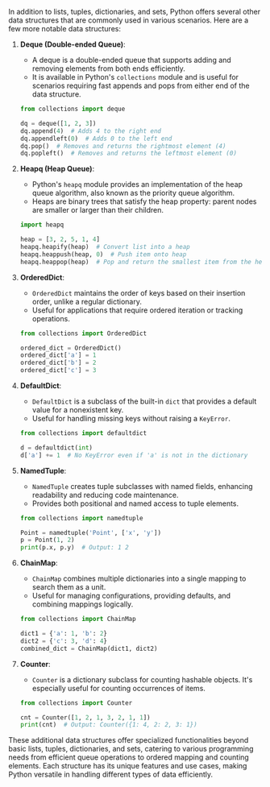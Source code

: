In addition to lists, tuples, dictionaries, and sets, Python offers several other data structures that are commonly used in various scenarios. Here are a few more notable data structures:

1. **Deque (Double-ended Queue)**:
   - A deque is a double-ended queue that supports adding and removing elements from both ends efficiently.
   - It is available in Python's `collections` module and is useful for scenarios requiring fast appends and pops from either end of the data structure.

   ```python
   from collections import deque

   dq = deque([1, 2, 3])
   dq.append(4)  # Adds 4 to the right end
   dq.appendleft(0)  # Adds 0 to the left end
   dq.pop()  # Removes and returns the rightmost element (4)
   dq.popleft()  # Removes and returns the leftmost element (0)
   ```

2. **Heapq (Heap Queue)**:
   - Python's `heapq` module provides an implementation of the heap queue algorithm, also known as the priority queue algorithm.
   - Heaps are binary trees that satisfy the heap property: parent nodes are smaller or larger than their children.

   ```python
   import heapq

   heap = [3, 2, 5, 1, 4]
   heapq.heapify(heap)  # Convert list into a heap
   heapq.heappush(heap, 0)  # Push item onto heap
   heapq.heappop(heap)  # Pop and return the smallest item from the heap
   ```

3. **OrderedDict**:
   - `OrderedDict` maintains the order of keys based on their insertion order, unlike a regular dictionary.
   - Useful for applications that require ordered iteration or tracking operations.

   ```python
   from collections import OrderedDict

   ordered_dict = OrderedDict()
   ordered_dict['a'] = 1
   ordered_dict['b'] = 2
   ordered_dict['c'] = 3
   ```

4. **DefaultDict**:
   - `DefaultDict` is a subclass of the built-in `dict` that provides a default value for a nonexistent key.
   - Useful for handling missing keys without raising a `KeyError`.

   ```python
   from collections import defaultdict

   d = defaultdict(int)
   d['a'] += 1  # No KeyError even if 'a' is not in the dictionary
   ```

5. **NamedTuple**:
   - `NamedTuple` creates tuple subclasses with named fields, enhancing readability and reducing code maintenance.
   - Provides both positional and named access to tuple elements.

   ```python
   from collections import namedtuple

   Point = namedtuple('Point', ['x', 'y'])
   p = Point(1, 2)
   print(p.x, p.y)  # Output: 1 2
   ```

6. **ChainMap**:
   - `ChainMap` combines multiple dictionaries into a single mapping to search them as a unit.
   - Useful for managing configurations, providing defaults, and combining mappings logically.

   ```python
   from collections import ChainMap

   dict1 = {'a': 1, 'b': 2}
   dict2 = {'c': 3, 'd': 4}
   combined_dict = ChainMap(dict1, dict2)
   ```

7. **Counter**:
   - `Counter` is a dictionary subclass for counting hashable objects. It's especially useful for counting occurrences of items.

   ```python
   from collections import Counter

   cnt = Counter([1, 2, 1, 3, 2, 1, 1])
   print(cnt)  # Output: Counter({1: 4, 2: 2, 3: 1})
   ```

These additional data structures offer specialized functionalities beyond basic lists, tuples, dictionaries, and sets, catering to various programming needs from efficient queue operations to ordered mapping and counting elements. Each structure has its unique features and use cases, making Python versatile in handling different types of data efficiently.

